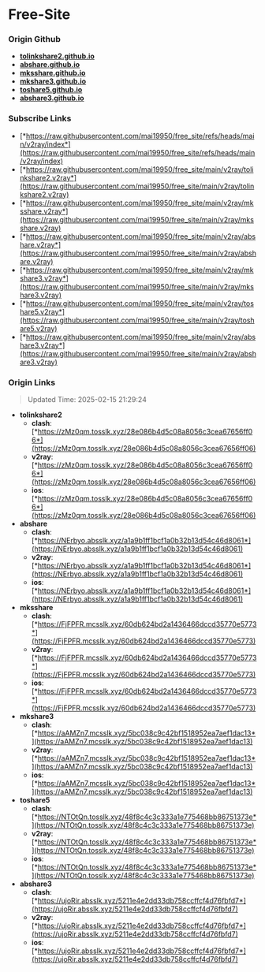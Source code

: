 # Free-Site

### Origin Github

- [**tolinkshare2.github.io**](https://github.com/tolinkshare2/tolinkshare2.github.io)
- [**abshare.github.io**](https://github.com/abshare/abshare.github.io)
- [**mksshare.github.io**](https://github.com/mksshare/mksshare.github.io)
- [**mkshare3.github.io**](https://github.com/mkshare3/mkshare3.github.io)
- [**toshare5.github.io**](https://github.com/toshare5/toshare5.github.io)
- [**abshare3.github.io**](https://github.com/abshare3/abshare3.github.io)

### Subscribe Links

- [*https://raw.githubusercontent.com/mai19950/free_site/refs/heads/main/v2ray/index*](https://raw.githubusercontent.com/mai19950/free_site/refs/heads/main/v2ray/index)
- [*https://raw.githubusercontent.com/mai19950/free_site/main/v2ray/tolinkshare2.v2ray*](https://raw.githubusercontent.com/mai19950/free_site/main/v2ray/tolinkshare2.v2ray)
- [*https://raw.githubusercontent.com/mai19950/free_site/main/v2ray/mksshare.v2ray*](https://raw.githubusercontent.com/mai19950/free_site/main/v2ray/mksshare.v2ray)
- [*https://raw.githubusercontent.com/mai19950/free_site/main/v2ray/abshare.v2ray*](https://raw.githubusercontent.com/mai19950/free_site/main/v2ray/abshare.v2ray)
- [*https://raw.githubusercontent.com/mai19950/free_site/main/v2ray/mkshare3.v2ray*](https://raw.githubusercontent.com/mai19950/free_site/main/v2ray/mkshare3.v2ray)
- [*https://raw.githubusercontent.com/mai19950/free_site/main/v2ray/toshare5.v2ray*](https://raw.githubusercontent.com/mai19950/free_site/main/v2ray/toshare5.v2ray)
- [*https://raw.githubusercontent.com/mai19950/free_site/main/v2ray/abshare3.v2ray*](https://raw.githubusercontent.com/mai19950/free_site/main/v2ray/abshare3.v2ray)

### Origin Links

> Updated Time: 2025-02-15 21:29:24

- **tolinkshare2**
  - **clash**: [*https://zMz0qm.tosslk.xyz/28e086b4d5c08a8056c3cea67656ff06*](https://zMz0qm.tosslk.xyz/28e086b4d5c08a8056c3cea67656ff06)
  - **v2ray**: [*https://zMz0qm.tosslk.xyz/28e086b4d5c08a8056c3cea67656ff06*](https://zMz0qm.tosslk.xyz/28e086b4d5c08a8056c3cea67656ff06)
  - **ios**: [*https://zMz0qm.tosslk.xyz/28e086b4d5c08a8056c3cea67656ff06*](https://zMz0qm.tosslk.xyz/28e086b4d5c08a8056c3cea67656ff06)
- **abshare**
  - **clash**: [*https://NErbyo.absslk.xyz/a1a9b1ff1bcf1a0b32b13d54c46d8061*](https://NErbyo.absslk.xyz/a1a9b1ff1bcf1a0b32b13d54c46d8061)
  - **v2ray**: [*https://NErbyo.absslk.xyz/a1a9b1ff1bcf1a0b32b13d54c46d8061*](https://NErbyo.absslk.xyz/a1a9b1ff1bcf1a0b32b13d54c46d8061)
  - **ios**: [*https://NErbyo.absslk.xyz/a1a9b1ff1bcf1a0b32b13d54c46d8061*](https://NErbyo.absslk.xyz/a1a9b1ff1bcf1a0b32b13d54c46d8061)
- **mksshare**
  - **clash**: [*https://FjFPFR.mcsslk.xyz/60db624bd2a1436466dccd35770e5773*](https://FjFPFR.mcsslk.xyz/60db624bd2a1436466dccd35770e5773)
  - **v2ray**: [*https://FjFPFR.mcsslk.xyz/60db624bd2a1436466dccd35770e5773*](https://FjFPFR.mcsslk.xyz/60db624bd2a1436466dccd35770e5773)
  - **ios**: [*https://FjFPFR.mcsslk.xyz/60db624bd2a1436466dccd35770e5773*](https://FjFPFR.mcsslk.xyz/60db624bd2a1436466dccd35770e5773)
- **mkshare3**
  - **clash**: [*https://aAMZn7.mcsslk.xyz/5bc038c9c42bf1518952ea7aef1dac13*](https://aAMZn7.mcsslk.xyz/5bc038c9c42bf1518952ea7aef1dac13)
  - **v2ray**: [*https://aAMZn7.mcsslk.xyz/5bc038c9c42bf1518952ea7aef1dac13*](https://aAMZn7.mcsslk.xyz/5bc038c9c42bf1518952ea7aef1dac13)
  - **ios**: [*https://aAMZn7.mcsslk.xyz/5bc038c9c42bf1518952ea7aef1dac13*](https://aAMZn7.mcsslk.xyz/5bc038c9c42bf1518952ea7aef1dac13)
- **toshare5**
  - **clash**: [*https://NTOtQn.tosslk.xyz/48f8c4c3c333a1e775468bb86751373e*](https://NTOtQn.tosslk.xyz/48f8c4c3c333a1e775468bb86751373e)
  - **v2ray**: [*https://NTOtQn.tosslk.xyz/48f8c4c3c333a1e775468bb86751373e*](https://NTOtQn.tosslk.xyz/48f8c4c3c333a1e775468bb86751373e)
  - **ios**: [*https://NTOtQn.tosslk.xyz/48f8c4c3c333a1e775468bb86751373e*](https://NTOtQn.tosslk.xyz/48f8c4c3c333a1e775468bb86751373e)
- **abshare3**
  - **clash**: [*https://ujoRir.absslk.xyz/5211e4e2dd33db758ccffcf4d76fbfd7*](https://ujoRir.absslk.xyz/5211e4e2dd33db758ccffcf4d76fbfd7)
  - **v2ray**: [*https://ujoRir.absslk.xyz/5211e4e2dd33db758ccffcf4d76fbfd7*](https://ujoRir.absslk.xyz/5211e4e2dd33db758ccffcf4d76fbfd7)
  - **ios**: [*https://ujoRir.absslk.xyz/5211e4e2dd33db758ccffcf4d76fbfd7*](https://ujoRir.absslk.xyz/5211e4e2dd33db758ccffcf4d76fbfd7)
